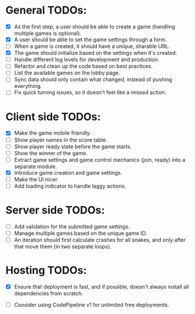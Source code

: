 # General TODOs:

- [x] As the first step, a user should be able to create a game (handling multiple games is optional).
- [x] A user should be able to set the game settings through a form.
- [ ] When a game is created, it should have a unique, sharable URL.
- [x] The game should initialize based on the settings when it's created.
- [ ] Handle different log levels for development and production.
- [ ] Refactor and clean up the code based on best practices.
- [ ] List the available games on the lobby page.
- [ ] Sync data should only contain what changed, instead of pushing everything.
- [ ] Fix quick turning issues, so it doesn't feel like a missed action.
 
 # Client side TODOs:

- [x] Make the game mobile friendly.
- [ ] Show player names in the score table.
- [ ] Show player ready state before the game starts.
- [ ] Show the winner of the game.
- [ ] Extract game settings and game control mechanics (join, ready) into a separate module.
- [x] Introduce game creation and game settings.
- [ ] Make the UI nicer.
- [ ] Add loading indicator to handle laggy actions.
 
 # Server side TODOs:

- [ ] Add validation for the submitted game settings.
- [ ] Manage multiple games based on the unique game ID.
- [ ] An iteration should first calculate crashes for all snakes, and only after that move them (in two separate loops).

# Hosting TODOs:

- [x] Ensure that deployment is fast, and if possible, doesn't always install all dependencies from scratch.
- [ ] Consider using CodePipeline v1 for unlimited free deployments.
 